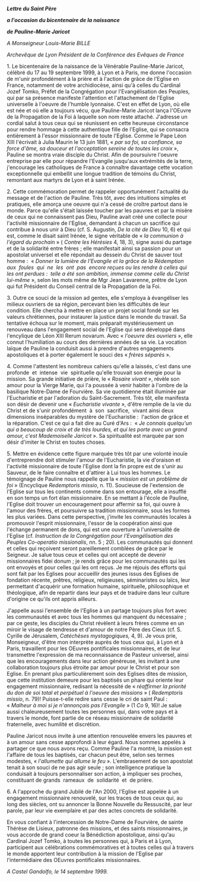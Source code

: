 ***Lettre du Saint Père***

***a l'occasion du bicentenaire de la naissance***

***de Pauline-Marie Jaricot***

*A Monseigneur Louis-Marie BILLE*

*Archevêque de Lyon Président de la Conférence des Evêques de France*

1. Le bicentenaire de la naissance de la Vénérable Pauline-Marie Jaricot, célébré du 17 au 19 septembre 1999, à Lyon et à Paris, me donne l'occasion de m'unir profondément à la prière et à l'action de grâce de l'Eglise en France, notamment de votre archidiocèse, ainsi qu'à celles du Cardinal Jozef Tomko, Préfet de la Congrégation pour l'Evangélisation des Peuples, qui par sa présence manifeste l'attention et l'attachement de l'Eglise universelle à l'oeuvre de l'humble lyonnaise. C'est en effet de Lyon, où elle est née et où elle a toujours vécu, que Pauline-Marie Jaricot lança l'OEuvre de la Propagation de la Foi à laquelle son nom reste attaché. J'adresse un cordial salut à tous ceux qui se réunissent en cette heureuse circonstance pour rendre hommage à cette authentique fille de l'Eglise, qui se consacra entièrement à l'essor missionnaire de toute l'Eglise. Comme le Pape Léon XIII l'écrivait à Julia Maurin le 13 juin 1881, « *par sa foi, sa confiance, sa force d'âme, sa douceur et l'acceptation sereine de toutes les croix* », Pauline se montra vraie disciple du Christ. Afin de poursuivre l'oeuvre entreprise par elle pour répandre l'Evangile jusqu'aux extrémités de la terre, j'encourage les catholiques de France à connaître davantage cette vocation exceptionnelle qui embellit une longue tradition de témoins du Christ, remontant aux martyrs de Lyon et à saint Irénée.

2. Cette commémoration permet de rappeler opportunément l'actualité du message et de l'action de Pauline. Très tôt, avec des intuitions simples et pratiques, elle amorça une oeuvre qui n'a cessé de croître partout dans le monde. Parce qu'elle s'était laissée toucher par les pauvres et par la misère de ceux qui ne connaissent pas Dieu, Pauline avait créé une collecte pour l'activité missionnaire de l'Eglise, demandant à chacun un sacrifice qui contribue à nous unir à Dieu (cf. S. Augustin, *De la cité de Dieu* 10, 6) et qui est, comme le disait saint Irénée, le signe véritable de « *la communion à l'égard du prochain* » ( *Contre les Hérésies* 4, 18, 3), signe aussi du partage et de la solidarité entre frères ; elle manifestait ainsi sa passion pour un apostolat universel et elle répondait au dessein du Christ de sauver tout homme :  « *Donner la lumière de l'Evangile et la grâce de la Rédemption aux  foules  qui  ne  les  ont  pas  encore reçues ou les rendre à celles qui les ont perdues :  telle a été son ambition, immense comme celle du Christ lui-même* », selon les mots même de Mgr Jean Lavarenne, prêtre de Lyon qui fut Président du Conseil central de la Propagation de la Foi.

3. Outre ce souci de la mission ad gentes, elle s'employa à évangéliser les milieux ouvriers de sa région, percevant bien les difficultés de leur condition. Elle chercha à mettre en place un projet social fondé sur les valeurs chrétiennes, pour instaurer la justice dans le monde du travail. Sa tentative échoua sur le moment, mais préparait mystérieusement un renouveau dans l'engagement social de l'Eglise qui sera développé dans l'encylique de Léon XIII Rerum novarum. Avec « *l'oeuvre des ouvriers* », elle connut l'humiliation au cours des dernières années de sa vie. La vocation laïque de Pauline la conduisit aussi à prendre d'autres engagements apostoliques et à porter également le souci des « *frères séparés* ».

4. Comme l'attestent les nombreux cahiers qu'elle a laissés, c'est dans une profonde  et  intense  vie  spirituelle qu'elle trouvait son énergie pour la mission. Sa grande initiative de prière, le « *Rosaire vivant* », révèle son amour pour la Vierge Marie, qui l'a poussée à venir habiter à l'ombre de la basilique Notre-Dame de Fourvière. Sa vie quotidienne était illuminée par l'Eucharistie et par l'adoration du Saint-Sacrement. Très tôt, elle manifesta son désir de devenir une « *Eucharistie vivante* », d'être remplie de la vie du Christ et de s'unir profondément  à  son  sacrifice,  vivant ainsi deux dimensions inséparables du mystère de l'Eucharistie :  l'action de grâce et la réparation. C'est ce qui a fait dire au Curé d'Ars :  « *Je connais quelqu'un qui a beaucoup de croix et de très lourdes, et qui les porte avec un grand amour, c'est Mademoiselle Jaricot* ». Sa spiritualité est marquée par son désir d'imiter le Christ en toutes choses.

5. Mettre en évidence cette figure marquée très tôt par une volonté inouïe d'entreprendre doit stimuler l'amour de l'Eucharistie, la vie d'oraison et l'activité missionnaire de toute l'Eglise dont la fin propre est de s'unir au Sauveur, de le faire connaître et d'attirer à Lui tous les hommes. Le témoignage de Pauline nous rappelle que la « *mission est un problème de foi* » (Encyclique *Redemptoris missio*, n. 11). Soucieuse de l'extension de l'Eglise sur tous les continents comme dans son entourage, elle a insufflé en son temps un fort élan missionnaire. En se mettant à l'école de Pauline, l'Eglise doit trouver un encouragement pour affermir sa foi, qui ouvre à l'amour des frères, et poursuivre sa tradition missionnaire, sous les formes les plus variées. Dans cette perspective, j'invite les communautés locales à promouvoir l'esprit missionnaire, l'essor de la coopération ainsi que l'échange permanent de dons, qui est une ouverture à l'universalité de l'Eglise (cf. *Instruction de la Congrégation pour l'Evangélisation des Peuples Co-operatio missionalis*, nn. 5 ; 20). Les communautés qui donnent et celles qui reçoivent seront pareillement comblées de grâce par le Seigneur. Je salue tous ceux et celles qui ont accepté de devenir missionnaires fidei donum ; je rends grâce pour les communautés qui les ont envoyés et pour celles qui les ont reçus. Je me réjouis des efforts qui sont fait par les Eglises pour accueillir des jeunes issus des Eglises de fondation récente, prêtres, religieux, religieuses, séminaristes ou laïcs, leur permettant d'acquérir une formation humaine, spirituelle, philosophique et théologique, afin de repartir dans leur pays et de traduire dans leur culture d'origine ce qu'ils ont appris ailleurs.

J'appelle aussi l'ensemble de l'Eglise à un partage toujours plus fort avec les communautés et avec tous les hommes qui manquent du nécessaire ; par ce geste, les disciples du Christ révèlent à leurs frères comme en un miroir le visage de tendresse et d'amour de notre Père des Cieux (cf. S. Cyrille de Jérusalem, *Catéchèses mystagogiques,* 4, 9). Je vous prie, Monseigneur, d'être mon interprète auprès de tous ceux qui, à Lyon et à Paris, travaillent pour les OEuvres pontificales missionnaires, et de leur transmettre l'expression de ma reconnaissance de Pasteur universel, ainsi que les encouragements dans leur action généreuse, les invitant à une collaboration toujours plus étroite par amour pour le Christ et pour son Eglise. En prenant plus particulièrement soin des Eglises dites de mission, que cette institution demeure pour les baptisés un phare qui oriente leur engagement missionnaire, redisant la nécessité de « *réaffirmer la priorité du don de soi total et perpétuel à l'oeuvre des missions* » ( *Redemptoris missio*, n. 79)! Puisse-t-elle redire sans cesse le cri de saint Paul :  « *Malheur à moi si je n'annonçais pas l'Evangile* » (1 *Co* 9, 16)! Je salue aussi chaleureusement toutes les personnes qui, dans votre pays et à travers le monde, font partie de ce réseau missionnaire de solidarité fraternelle, avec humilité et discrétion.

Pauline Jaricot nous invite à une attention renouvelée envers les pauvres et à un amour sans cesse approfondi à leur égard. Nous sommes appelés à partager ce que nous avons reçu. Comme Pauline l'a montré, la mission est l'affaire de tous les baptisés, car chacun peut être, selon ses termes modestes, « *l'allumette qui allume le feu* ». L'embrasement de son apostolat tenait à son souci de ne pas agir seule ; son intelligence pratique la conduisait à toujours personnaliser son action, à impliquer ses proches, constituant de grands  rameaux  de  solidarité  et  de prière.

6. A l'approche du grand Jubilé de l'An 2000, l'Eglise est appelée à un engagement missionnaire renouvelé, sur les traces de tous ceux qui, au long des siècles, ont su annoncer la Bonne Nouvelle du Ressuscité, par leur parole, par leur vie exemplaire et par des actes concrets de solidarité.

En vous confiant à l'intercession de Notre-Dame de Fourvière, de sainte Thérèse de Lisieux, patronne des missions, et des saints missionnaires, je vous accorde de grand coeur la Bénédiction apostolique, ainsi qu'au Cardinal Jozef Tomko, à toutes les personnes qui, à Paris et à Lyon, participent aux célébrations commémoratives et à toutes celles qui à travers le monde apportent leur contribution à la mission de l'Eglise par l'intermédiaire des OEuvres pontificales missionnaires.

*A Castel Gandolfo, le 14 septembre 1999.*